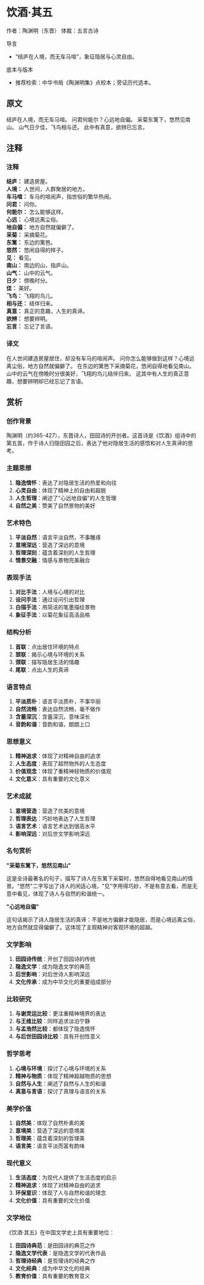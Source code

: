 <!--
 * @Author: ylmzfun ylmzfun@163.com
 * @Date: 2025-10-04 07:38:51
 * @LastEditors: ylmzfun ylmzfun@163.com
 * @LastEditTime: 2025-10-04 07:38:51
 * @FilePath: /Users/ylmzfun/Documents/study/note/poetry/诗词/魏晋南北朝/饮酒·其五.md
 * @Description: 古文辞章汇编 - 传承中华文化经典
-->
# 饮酒·其五

作者：陶渊明（东晋）
体裁：五言古诗

导言
- “结庐在人境，而无车马喧”，象征隐居与心灵自由。

底本与版本
- 推荐检索：中华书局《陶渊明集》点校本；旁证历代选本。

## 原文

结庐在人境，而无车马喧。
问君何能尔？心远地自偏。
采菊东篱下，悠然见南山。
山气日夕佳，飞鸟相与还。
此中有真意，欲辨已忘言。

## 注释

### 注释

**结庐：** 建造房屋。  
**人境：** 人世间，人群聚居的地方。  
**车马喧：** 车马的喧闹声，指世俗的繁华热闹。  
**问君：** 问你。  
**何能尔：** 怎么能够这样。  
**心远：** 心境远离尘俗。  
**地自偏：** 地方自然就偏僻了。  
**采菊：** 采摘菊花。  
**东篱：** 东边的篱笆。  
**悠然：** 悠闲自得的样子。  
**见：** 看见。  
**南山：** 南边的山，指庐山。  
**山气：** 山中的云气。  
**日夕：** 傍晚时分。  
**佳：** 美好。  
**飞鸟：** 飞翔的鸟儿。  
**相与还：** 结伴归来。  
**真意：** 真正的意趣，人生的真谛。  
**欲辨：** 想要辨明。  
**忘言：** 忘记了言语。

### 译文

在人世间建造房屋居住，却没有车马的喧闹声。
问你怎么能够做到这样？心境远离尘俗，地方自然就偏僻了。
在东边的篱笆下采摘菊花，悠闲自得地看见南山。
山中的云气在傍晚时分很美好，飞翔的鸟儿结伴归来。
这其中有人生的真正意趣，想要辨明却已经忘记了言语。

## 赏析

### 创作背景

陶渊明（约365-427），东晋诗人，田园诗的开创者。这首诗是《饮酒》组诗中的第五首，作于诗人归隐田园之后，表达了他对隐居生活的感悟和对人生真谛的思考。

### 主题思想

1. **隐逸情怀**：表达了对隐居生活的热爱和向往
2. **心灵自由**：体现了精神上的自由和超脱
3. **人生哲理**：阐述了"心远地自偏"的人生哲理
4. **自然之美**：赞美了自然景物的美好

### 艺术特色

1. **平淡自然**：语言平淡自然，不事雕琢
2. **意境深远**：营造了深远的意境
3. **哲理深刻**：蕴含着深刻的人生哲理
4. **情景交融**：情感与景物完美融合

### 表现手法

1. **对比手法**：人境与心境的对比
2. **设问手法**：通过设问引出哲理
3. **白描手法**：用简洁的笔墨描绘景物
4. **象征手法**：以菊花象征高洁品格

### 结构分析

1. **首联**：点出居住环境的特点
2. **颔联**：揭示心境与环境的关系
3. **颈联**：描写隐居生活的情趣
4. **尾联**：点出人生的真谛

### 语言特点

1. **平淡质朴**：语言平淡质朴，不事华丽
2. **自然流畅**：表达自然流畅，毫不做作
3. **含蓄深沉**：含蓄深沉，意味深长
4. **音韵和谐**：音韵和谐，朗朗上口

### 思想意义

1. **精神追求**：体现了对精神自由的追求
2. **人生态度**：表现了超然物外的人生态度
3. **价值观念**：体现了重精神轻物质的价值观
4. **文化意义**：具有重要的文化意义

### 艺术成就

1. **意境营造**：营造了优美的意境
2. **哲理表达**：巧妙地表达了人生哲理
3. **语言艺术**：语言艺术达到很高水平
4. **影响深远**：对后世文学影响深远

### 名句赏析

**"采菊东篱下，悠然见南山"**

这是全诗最著名的句子，描写了诗人在东篱下采菊时，悠然自得地看见南山的情景。"悠然"二字写出了诗人的闲适心境，"见"字用得巧妙，不是有意去看，而是无意中看见，体现了诗人与自然的和谐统一。

**"心远地自偏"**

这句话揭示了诗人隐居生活的真谛：不是地方偏僻才能隐居，而是心境远离尘俗，地方自然就显得偏僻了。这体现了主观精神对客观环境的超越。

### 文学影响

1. **田园诗传统**：开创了田园诗的传统
2. **隐逸文学**：成为隐逸文学的典范
3. **后世影响**：对后世诗人影响深远
4. **文化传承**：成为中华文化的重要组成部分

### 比较研究

1. **与谢灵运比较**：更注重精神境界的表达
2. **与王维比较**：同样追求淡泊宁静
3. **与孟浩然比较**：都体现了隐逸情怀
4. **与后世田园诗比较**：具有开创性意义

### 哲学思考

1. **心境与环境**：探讨了心境与环境的关系
2. **精神与物质**：体现了精神超越物质的思想
3. **自然与人生**：阐述了自然与人生的和谐
4. **真意与言语**：探讨了真理与语言的关系

### 美学价值

1. **自然美**：体现了自然朴素的美
2. **意境美**：营造了深远的意境美
3. **哲理美**：蕴含着深刻的哲理美
4. **语言美**：语言平淡而富有韵味

### 现代意义

1. **生活态度**：为现代人提供了生活态度的启示
2. **精神追求**：体现了对精神自由的追求
3. **环保意识**：体现了人与自然和谐的理念
4. **文化价值**：具有重要的文化价值

### 文学地位

《饮酒·其五》在中国文学史上具有重要地位：

1. **田园诗典范**：是田园诗的典范之作
2. **隐逸文学代表**：是隐逸文学的代表作品
3. **哲理诗经典**：是哲理诗的经典之作
4. **文化经典**：成为中华文化的经典
5. **教育价值**：具有重要的教育意义

